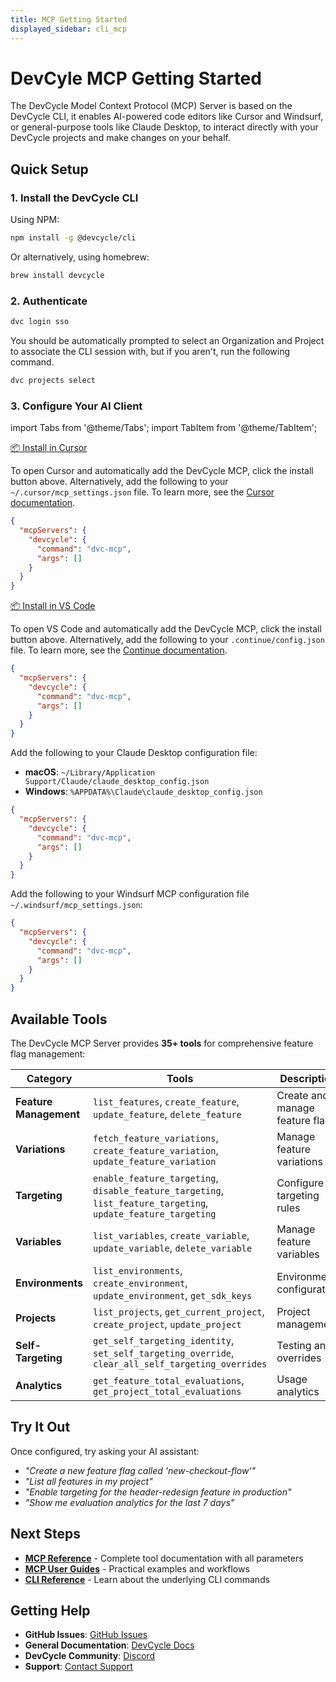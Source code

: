 ```yaml
---
title: MCP Getting Started
displayed_sidebar: cli_mcp
---
```


# DevCyle MCP Getting Started

The DevCycle Model Context Protocol (MCP) Server is based on the DevCycle CLI, it enables AI-powered code editors like Cursor and Windsurf, or general-purpose tools like Claude Desktop, to interact directly with your DevCycle projects and make changes on your behalf.

## Quick Setup

### 1. **Install the DevCycle CLI**

Using NPM:

```bash
npm install -g @devcycle/cli
```

Or alternatively, using homebrew:

```bash
brew install devcycle
```

### 2. **Authenticate**

```bash
dvc login sso
```

You should be automatically prompted to select an Organization and Project to associate the CLI session with, but if you aren't, run the following command.

```bash
dvc projects select
```

### 3. **Configure Your AI Client**

import Tabs from '@theme/Tabs';
import TabItem from '@theme/TabItem';

<Tabs groupId="mcp-clients">
<TabItem value="cursor" label="Cursor" default>

<a href="https://cursor.com/install-mcp?name=devcycle&config=eyJjb21tYW5kIjoiZHZjLW1jcCIsImFyZ3MiOltdfQo=" className="mcp-install-button">📦 Install in Cursor</a>

To open Cursor and automatically add the DevCycle MCP, click the install button above. Alternatively, add the following to your `~/.cursor/mcp_settings.json` file. To learn more, see the [Cursor documentation](https://docs.cursor.com/advanced/mcp).

```json
{
  "mcpServers": {
    "devcycle": {
      "command": "dvc-mcp",
      "args": []
    }
  }
}
```

</TabItem>
<TabItem value="vscode" label="VS Code">

<a href="https://vscode.dev/redirect/mcp/install?name=devcycle&config=%7B%22command%22%3A%22dvc-mcp%22%2C%22args%22%3A%5B%5D%7D" className="mcp-install-button">📦 Install in VS Code</a>

To open VS Code and automatically add the DevCycle MCP, click the install button above. Alternatively, add the following to your `.continue/config.json` file. To learn more, see the [Continue documentation](https://docs.continue.dev/reference/Model-Context-Protocol).

```json
{
  "mcpServers": {
    "devcycle": {
      "command": "dvc-mcp",
      "args": []
    }
  }
}
```

</TabItem>
<TabItem value="claude" label="Claude Desktop">

Add the following to your Claude Desktop configuration file:

- **macOS**: `~/Library/Application Support/Claude/claude_desktop_config.json`
- **Windows**: `%APPDATA%\Claude\claude_desktop_config.json`

```json
{
  "mcpServers": {
    "devcycle": {
      "command": "dvc-mcp",
      "args": []
    }
  }
}
```

</TabItem>
<TabItem value="windsurf" label="Windsurf">

Add the following to your Windsurf MCP configuration file `~/.windsurf/mcp_settings.json`:

```json
{
  "mcpServers": {
    "devcycle": {
      "command": "dvc-mcp",
      "args": []
    }
  }
}
```

</TabItem>
</Tabs>

## Available Tools

The DevCycle MCP Server provides **35+ tools** for comprehensive feature flag management:

| Category               | Tools                                                                                                         | Description                     |
| ---------------------- | ------------------------------------------------------------------------------------------------------------- | ------------------------------- |
| **Feature Management** | `list_features`, `create_feature`, `update_feature`, `delete_feature`                                         | Create and manage feature flags |
| **Variations**         | `fetch_feature_variations`, `create_feature_variation`, `update_feature_variation`                            | Manage feature variations       |
| **Targeting**          | `enable_feature_targeting`, `disable_feature_targeting`, `list_feature_targeting`, `update_feature_targeting` | Configure targeting rules       |
| **Variables**          | `list_variables`, `create_variable`, `update_variable`, `delete_variable`                                     | Manage feature variables        |
| **Environments**       | `list_environments`, `create_environment`, `update_environment`, `get_sdk_keys`                               | Environment configuration       |
| **Projects**           | `list_projects`, `get_current_project`, `create_project`, `update_project`                                    | Project management              |
| **Self-Targeting**     | `get_self_targeting_identity`, `set_self_targeting_override`, `clear_all_self_targeting_overrides`            | Testing and overrides           |
| **Analytics**          | `get_feature_total_evaluations`, `get_project_total_evaluations`                                              | Usage analytics                 |

## Try It Out

Once configured, try asking your AI assistant:

- _"Create a new feature flag called 'new-checkout-flow'"_
- _"List all features in my project"_
- _"Enable targeting for the header-redesign feature in production"_
- _"Show me evaluation analytics for the last 7 days"_

## Next Steps

- **[MCP Reference](/cli-mcp/mcp-reference)** - Complete tool documentation with all parameters
- **[MCP User Guides](/cli-mcp/mcp-guides)** - Practical examples and workflows
- **[CLI Reference](/cli/README)** - Learn about the underlying CLI commands

## Getting Help

- **GitHub Issues**: [GitHub Issues](https://github.com/DevCycleHQ/cli/issues)
- **General Documentation**: [DevCycle Docs](https://docs.devcycle.com)
- **DevCycle Community**: [Discord](https://discord.gg/8uEqSsRKy5)
- **Support**: [Contact Support](mailto:support@devcycle.com)
